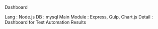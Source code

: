 Dashboard

Lang : Node.js
DB : mysql
Main Module : Express, Gulp, Chart.js
Detail : Dashboard for Test Automation Results
